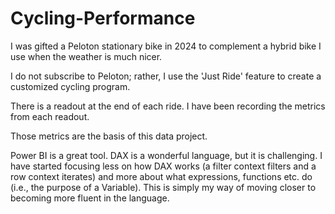 # Cycling-Performance
I was gifted a Peloton stationary bike in 2024 to complement a hybrid bike I use when the weather is much nicer.

I do not subscribe to Peloton; rather, I use the 'Just Ride' feature to create a customized cycling program. 

There is a readout at the end of each ride. I have been recording the metrics from each readout.

Those metrics are the basis of this data project.

Power BI is a great tool. DAX is a wonderful language, but it is challenging. I have started focusing less on how DAX works (a filter context filters and a row context iterates) and more about what expressions, functions etc. do (i.e., the purpose of a Variable). This is simply my way of moving closer to becoming more fluent in the language.
